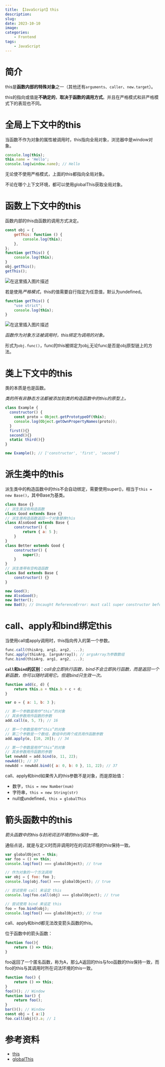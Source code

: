 ```yaml
---
title: 【JavaScript】this
description: 
slug: 
date: 2023-10-10
image: 
categories:
    - Frontend
tags:
    - JavaScript
---
```

# 简介

this是**函数内部的特殊对象**之一（其他还有`arguments`、`caller`、`new.target`）。

this的指向或值是**不确定的**，**取决于函数的调用方式**。并且在严格模式和非严格模式下的表现也不同。

# 全局上下文中的this

当函数不作为对象的属性被调用时，this指向全局对象，浏览器中是window对象。

```javascript
console.log(this);
this.name = 'Hello';
console.log(window.name); // Hello
```

无论使不使用严格模式，上面的this都指向全局对象。

不论在哪个上下文环境，都可以使用globalThis获取全局对象。

# 函数上下文中的this

函数内部的this由函数的调用方式决定。

```javascript
const obj = {
    getThis: function () {
        console.log(this);
    },
};
function getThis() {
    console.log(this);
}
obj.getThis();
getThis();
```

![在这里插入图片描述](https://img-blog.csdnimg.cn/a87dc47bfd144b9085a380ef1612f4c3.png)

若是使用*严格模式*，this的值需要自行指定为任意值，默认为undefined。

```javascript
function getThis() {
    "use strict";
    console.log(this);
}
```

![在这里插入图片描述](https://img-blog.csdnimg.cn/d2eed6af00744db8a13b3217dbeb891c.png)

*函数作为对象方法被调用时，this绑定为调用的对象。*

形式为`obj.func()`，func的this被绑定为obj,无论func是否是obj原型链上的方法。

# 类上下文中的this

类的本质是也是函数。

*类的所有非静态方法都被添加到类的构造函数中的this的原型上。*

```javascript
class Example {
  constructor() {
    const proto = Object.getPrototypeOf(this);
    console.log(Object.getOwnPropertyNames(proto));
  }
  first(){}
  second(){}
  static third(){}
}

new Example(); // ['constructor', 'first', 'second']
```

# 派生类中的this

派生类中的构造函数中的this不会自动绑定，需要使用super()，相当于`this = new Base()`，其中Base为基类。

```javascript
class Base {}
// 派生类没有构造函数
class Good extends Base {}
// 派生类构造函数返回一个对象替换this
class AlsoGood extends Base {
    constructor() {
        return { a: 5 };
    }
}
class Better extends Good {
    constructor() {
        super();
    }
}
// 派生类带有空构造函数
class Bad extends Base {
    constructor() {}
}

new Good();
new AlsoGood();
new Better();
new Bad(); // Uncaught ReferenceError: must call super constructor before using 'this' in derived class constructor
```

# call、apply和bind绑定this

当使用call或apply调用时，this指向传入的第一个参数。

```javascript
func.call(thisArg, arg1, arg2, ...);
func.apply(thisArg, [argsArray]); // argsArray为参数数组
func.bind(thisArg, arg1, arg2, ...);
```

**`call`和`bind`的区别**：*call会立即执行函数，bind不会立即执行函数，而是返回一个新函数，你可以随时调用它。但是bind只生效一次。*

```javascript
function add(c, d) {
    return this.a + this.b + c + d;
}

var o = { a: 1, b: 3 };

// 第一个参数是用作“this”的对象
// 其余参数用作函数的参数
add.call(o, 5, 7); // 16

// 第一个参数是用作“this”的对象
// 第二个参数是一个数组，数组中的两个成员用作函数参数
add.apply(o, [10, 20]); // 34

// 第一个参数是用作“this”的对象
// 其余参数用作函数的参数
let newAdd = add.bind(o, 11, 22);
newAdd(); // 37
newAdd = newAdd.bind({ a: 0, b: 0 }, 11, 22); // 37
```

call、apply和bind如果传入的this参数不是对象，而是原始值：

- 数字，`this = new Number(num)`
- 字符串，`this = new String(str)`
- null或undefined，`this = globalThis`

# 箭头函数中的this

*箭头函数中的this与封闭词法环境的this保持一致。*

通俗点说，就是与定义时而非调用时在的词法环境的this保持一致。

```javascript
var globalObject = this;
var foo = () => this;
console.log(foo() === globalObject); // true

// 作为对象的一个方法调用
var obj = { foo: foo };
console.log(obj.foo() === globalObject); // true

// 尝试使用 call 来设定 this
console.log(foo.call(obj) === globalObject); // true

// 尝试使用 bind 来设定 this
foo = foo.bind(obj);
console.log(foo() === globalObject); // true
```

call、apply和bind都无法改变箭头函数的this。

位于函数中的箭头函数：

```javascript
function foo(){
    return () => this;
}
```

foo返回了一个匿名函数，称为A，那么A返回的this与foo函数的this保持一致，而foo的this与其调用时所在词法环境的this一致。

```javascript
function foo() {
    return () => this;
}
foo()(); // Window
function bar() {
    return foo();
}
bar()(); // Window
const obj = { a:1}
foo.call(obj)().a; // 1
```



# 参考资料

- [this](https://developer.mozilla.org/zh-CN/docs/Web/JavaScript/Reference/Operators/this)
- [globalThis](https://developer.mozilla.org/zh-CN/docs/Web/JavaScript/Reference/Global_Objects/globalThis)